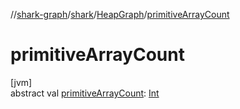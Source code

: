 //[shark-graph](../../../index.md)/[shark](../index.md)/[HeapGraph](index.md)/[primitiveArrayCount](primitive-array-count.md)

# primitiveArrayCount

[jvm]\
abstract val [primitiveArrayCount](primitive-array-count.md): [Int](https://kotlinlang.org/api/latest/jvm/stdlib/kotlin/-int/index.html)
